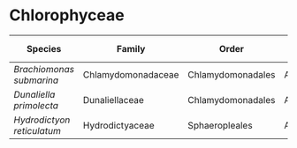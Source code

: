 # Chlorophyceae

| Species | Family | Order | Telomeric repeat 1 | Telomeric repeat 2 | Data type |
| -- | --- | --- | --- | --- | --- |
| *Brachiomonas submarina* | Chlamydomonadaceae | Chlamydomonadales | AAGGATGGAC | ACAGACAG | pacbio |
| *Dunaliella primolecta* | Dunaliellaceae | Chlamydomonadales | ACACACAC | ACACAC | pacbio |
| *Hydrodictyon reticulatum* | Hydrodictyaceae | Sphaeropleales | ACACAC | ACAGACAG | pacbio |
